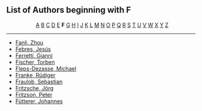 <h2>List of Authors beginning with F</h2>
<p style="text-align:center"><a href="authors_A.html">A</a>&nbsp;<a href="authors_B.html">B</a>&nbsp;<a href="authors_C.html">C</a>&nbsp;<a href="authors_D.html">D</a>&nbsp;<a href="authors_E.html">E</a>&nbsp;<b>F</b>&nbsp;<a href="authors_G.html">G</a>&nbsp;<a href="authors_H.html">H</a>&nbsp;<a href="authors_I.html">I</a>&nbsp;<a href="authors_J.html">J</a>&nbsp;<a href="authors_K.html">K</a>&nbsp;<a href="authors_L.html">L</a>&nbsp;<a href="authors_M.html">M</a>&nbsp;<a href="authors_N.html">N</a>&nbsp;<a href="authors_O.html">O</a>&nbsp;<a href="authors_P.html">P</a>&nbsp;<a href="authors_Q.html">Q</a>&nbsp;<a href="authors_R.html">R</a>&nbsp;<a href="authors_S.html">S</a>&nbsp;<a href="authors_T.html">T</a>&nbsp;<a href="authors_U.html">U</a>&nbsp;<a href="authors_V.html">V</a>&nbsp;<a href="authors_W.html">W</a>&nbsp;<a href="authors_X.html">X</a>&nbsp;<a href="authors_Y.html">Y</a>&nbsp;<a href="authors_Z.html">Z</a>&nbsp;</p>
<hr width="98%" />
<ul class="authors_list">
<li><a href="author_68.html">Fanli, Zhou</a></li><li><a href="author_69.html">Febres, Jesús</a></li><li><a href="author_70.html">Ferretti, Gianni</a></li><li><a href="author_71.html">Fischer, Torben</a></li><li><a href="author_72.html">Fleps-Dezasse, Michael</a></li><li><a href="author_73.html">Franke, Rüdiger</a></li><li><a href="author_74.html">Fraulob, Sebastian</a></li><li><a href="author_75.html">Fritzsche, Jörg</a></li><li><a href="author_76.html">Fritzson, Peter</a></li><li><a href="author_77.html">Fütterer, Johannes</a></li></ul>